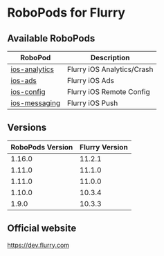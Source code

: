 # RoboPods for Flurry

## Available RoboPods

| RoboPod                                  | Description                           |
|------------------------------------------|---------------------------------------|
| [ios-analytics](ios-analytics/)          | Flurry iOS Analytics/Crash            |
| [ios-ads](ios-ads/)                      | Flurry iOS Ads                        |
| [ios-config](ios-config/)                | Flurry iOS Remote Config              |
| [ios-messaging](ios-messaging/)          | Flurry iOS Push                       |

## Versions

| RoboPods Version  | Flurry Version      |
|-------------------|---------------------|
| 1.16.0            | 11.2.1              |
| 1.11.0            | 11.1.0              |
| 1.11.0            | 11.0.0              |
| 1.10.0            | 10.3.4              |
| 1.9.0             | 10.3.3              |

## Official website

https://dev.flurry.com

